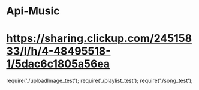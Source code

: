 # Api-Music
# https://sharing.clickup.com/24515833/l/h/4-48495518-1/5dac6c1805a56ea





require('./uploadImage_test');
require('./playlist_test');
require('./song_test');